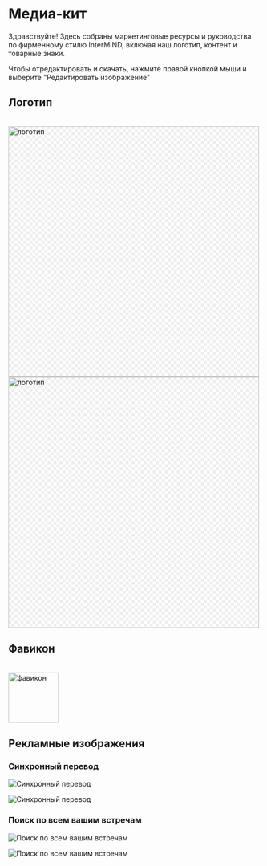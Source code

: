 # Медиа-кит

Здравствуйте! Здесь собраны маркетинговые ресурсы и руководства по фирменному стилю InterMIND, включая наш логотип, контент и товарные знаки.

Чтобы отредактировать и скачать, нажмите правой кнопкой мыши и выберите "Редактировать изображение"

## Логотип

<br>
<img src="/logo.png" class="transparency-grid" alt="логотип" width="500" >
<br>
<img src="/media-kit/logo.png" class="transparency-grid" alt="логотип" width="500" >

## Фавикон

<br>
<img src="/favicon.svg" alt="фавикон" width="100">

## Рекламные изображения

### Синхронный перевод

![Синхронный перевод](/media-kit/1.png)

![Синхронный перевод](/media-kit/2.png)

### Поиск по всем вашим встречам

![Поиск по всем вашим встречам](/2d.png)

![Поиск по всем вашим встречам](/2l.png)

<style>

.transparency-grid {
    background-color: #ffffff;
    background-image: 
        linear-gradient(45deg, #eeeeee 25%, transparent 25%, transparent 75%, #eeeeee 75%),
        linear-gradient(45deg, #eeeeee 25%, transparent 25%, transparent 75%, #eeeeee 75%);
    background-size: 12px 12px;
    background-position: 0 0, 6px 6px;
}

</style>
